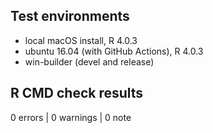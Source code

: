 ## Test environments

* local macOS install, R 4.0.3
* ubuntu 16.04 (with GitHub Actions), R 4.0.3
* win-builder (devel and release)

## R CMD check results

0 errors | 0 warnings | 0 note
